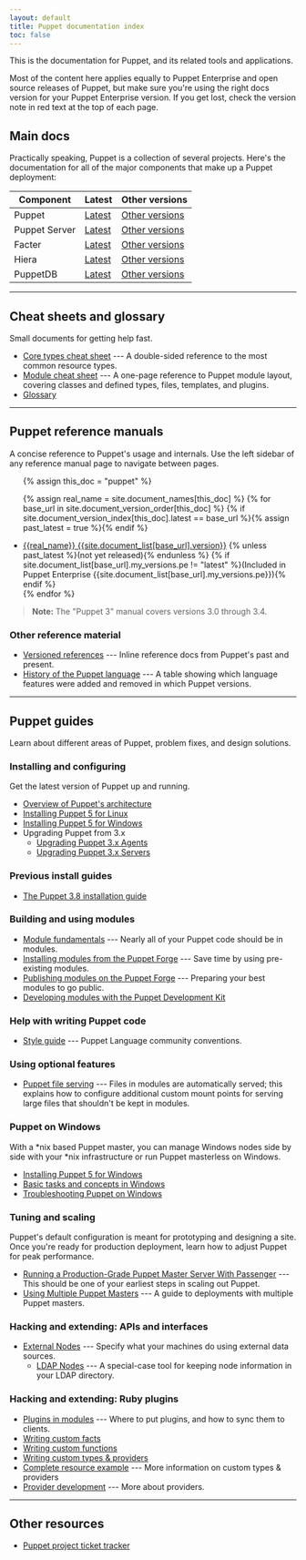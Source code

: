 ```yaml
---
layout: default
title: Puppet documentation index
toc: false
---
```


This is the documentation for Puppet, and its related tools and applications.

Most of the content here applies equally to Puppet Enterprise and open source releases of Puppet, but make sure you're using the right docs version for your Puppet Enterprise version. If you get lost, check the version note in red text at the top of each page.

## Main docs


Practically speaking, Puppet is a collection of several projects. Here's the documentation for all of the major components that make up a Puppet deployment:

Component     | Latest                                     | Other versions
--------------|--------------------------------------------|--------------------------------------------
Puppet        | [Latest](/puppet/latest)                   | [Other versions](#puppet-reference-manuals)
Puppet Server | [Latest](/puppetserver/latest)             | [Other versions](/puppetserver)
Facter        | [Latest](/facter/latest)                   | [Other versions](/facter)
Hiera         | [Latest](/puppet/latest/hiera_intro.html)  | [Other versions](/hiera)
PuppetDB      | [Latest](/puppetdb/latest)                 | [Other versions](/puppetdb)


* * *

## Cheat sheets and glossary


Small documents for getting help fast.

* [Core types cheat sheet](/puppet_core_types_cheatsheet.pdf) --- A double-sided reference to the most common resource types.
* [Module cheat sheet](/module_cheat_sheet.pdf) --- A one-page reference to Puppet module layout, covering classes and defined types, files, templates, and plugins.
* [Glossary](/references/glossary.html)

* * *

## Puppet reference manuals

A concise reference to Puppet's usage and internals. Use the left sidebar of any reference manual page to navigate between pages.

<ul>
{% assign this_doc = "puppet" %}

{% assign real_name = site.document_names[this_doc] %}
{% for base_url in site.document_version_order[this_doc] %}
{% if site.document_version_index[this_doc].latest == base_url %}{% assign past_latest = true %}{% endif %}
<li>
<a href="{{base_url}}">{{real_name}} {{site.document_list[base_url].version}}</a>
{% unless past_latest %}(not yet released){% endunless %}
{% if site.document_list[base_url].my_versions.pe != "latest" %}(Included in Puppet Enterprise {{site.document_list[base_url].my_versions.pe}}){% endif %}
</li>
{% endfor %}
</ul>

> **Note:** The "Puppet 3" manual covers versions 3.0 through 3.4.

### Other reference material

* [Versioned references](/references/) --- Inline reference docs from Puppet's past and present.
* [History of the Puppet language](/puppet/latest/language_history.html) --- A table showing which language features were added and removed in which Puppet versions.


* * *

## Puppet guides

Learn about different areas of Puppet, problem fixes, and design solutions.

### Installing and configuring

Get the latest version of Puppet up and running.

* [Overview of Puppet's architecture](/puppet/latest/architecture.html)
* [Installing Puppet 5 for Linux](/puppet/latest/install_linux.html)
* [Installing Puppet 5 for Windows](/puppet/latest/install_windows.html)
* Upgrading Puppet from 3.x
  * [Upgrading Puppet 3.x Agents](/puppet/latest/upgrade_agent.html)
  * [Upgrading Puppet 3.x Servers](/puppet/latest/upgrade_server.html)

### Previous install guides

* [The Puppet 3.8 installation guide](puppet/3.8/pre_install.html)

### Building and using modules

* [Module fundamentals](/puppet/latest/modules_fundamentals.html) --- Nearly all of your Puppet code should be in modules.
* [Installing modules from the Puppet Forge](/puppet/latest/modules_installing.html) --- Save time by using pre-existing modules.
* [Publishing modules on the Puppet Forge](/puppet/latest/modules_publishing.html) --- Preparing your best modules to go public.
* [Developing modules with the Puppet Development Kit](/pdk/latest/pdk.html)

### Help with writing Puppet code

* [Style guide](/guides/style_guide.html) --- Puppet Language community conventions.

### Using optional features

* [Puppet file serving](/puppet/latest/file_serving.html) --- Files in modules are automatically served; this explains how to configure additional custom mount points for serving large files that shouldn't be kept in modules.

### Puppet on Windows

With a *nix based Puppet master, you can manage Windows nodes side by side with your \*nix infrastructure or run Puppet masterless on Windows.

* [Installing Puppet 5 for Windows](/puppet/latest/install_windows.html)
* [Basic tasks and concepts in Windows](/pe/latest/windows_basic_tasks.html)
* [Troubleshooting Puppet on Windows](/pe/latest/troubleshooting_windows.html)

### Tuning and scaling

Puppet's default configuration is meant for prototyping and designing a site. Once you're ready for production deployment, learn how to adjust Puppet for peak performance.

* [Running a Production-Grade Puppet Master Server With Passenger](/puppet/latest/passenger.html) --- This should be one of your earliest steps in scaling out Puppet.
* [Using Multiple Puppet Masters](/guides/scaling_multiple_masters.html) --- A guide to deployments with multiple Puppet masters.


### Hacking and extending: APIs and interfaces

* [External Nodes](/guides/external_nodes.html) --- Specify what your machines do using external data sources.
    * [LDAP Nodes](/guides/ldap_nodes.html) --- A special-case tool for keeping node information in your LDAP directory.

### Hacking and extending: Ruby plugins

* [Plugins in modules](/puppet/latest/reference/plugins_in_modules.html) --- Where to put plugins, and how to sync them to clients.
* [Writing custom facts](/facter/latest/custom_facts.html)
* [Writing custom functions](/guides/custom_functions.html)
* [Writing custom types & providers](/guides/custom_types.html)
* [Complete resource example](/puppet/latest/complete_resource_example.html) --- More information on custom types & providers
* [Provider development](/guides/provider_development.html) --- More about providers.


* * *

## Other resources

* [Puppet project ticket tracker](https://tickets.puppetlabs.com/browse/PUP)
